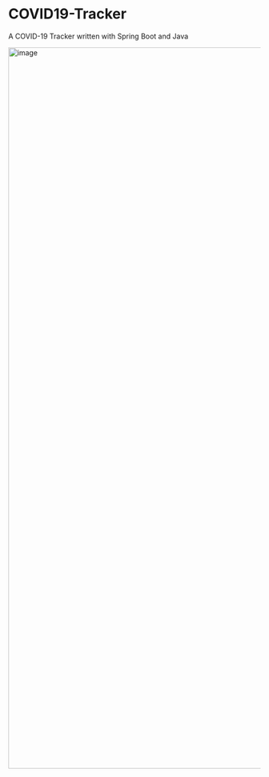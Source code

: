 # COVID19-Tracker
A COVID-19 Tracker written with Spring Boot and Java


<img width="1439" alt="image" src="https://user-images.githubusercontent.com/29133471/193427292-dc73bc22-38c9-447c-9310-05b9659291e7.png">
